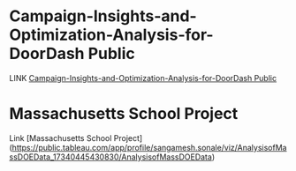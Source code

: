 # Campaign-Insights-and-Optimization-Analysis-for-DoorDash Public
LINK [Campaign-Insights-and-Optimization-Analysis-for-DoorDash
Public](https://github.com/SangameshSonale/Campaign-Insights-and-Optimization-Analysis-for-DoorDash)
# Massachusetts School Project
Link [Massachusetts School Project] (https://public.tableau.com/app/profile/sangamesh.sonale/viz/AnalysisofMassDOEData_17340445430830/AnalysisofMassDOEData)
